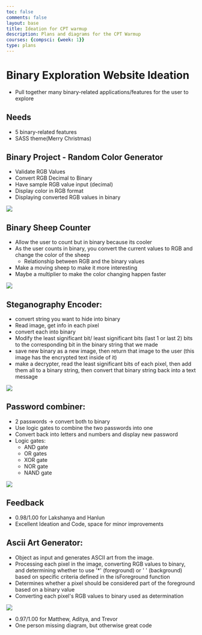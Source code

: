 ```yaml
---
toc: false
comments: false
layout: base
title: Ideation for CPT warmup
description: Plans and diagrams for the CPT Warmup
courses: {compsci: {week: 1}}
type: plans
---
```

# Binary Exploration Website Ideation
- Pull together many binary-related applications/features for the user to explore

## Needs
- 5 binary-related features
- SASS theme(Merry Christmas)


## Binary Project - Random Color Generator

- Validate RGB Values
- Convert RGB Decimal to Binary
- Have sample RGB value input (decimal)
- Display color in RGB format
- Displaying converted RGB values in binary

<img src = "https://media.discordapp.net/attachments/1174540464951676969/1174591418451369994/image.png?ex=65682681&is=6555b181&hm=10da97d668d2ce6c0e1dea11fd5e9fd743ab5dacc88778b282c5017d15aa1c79&=&width=1333&height=993">

## Binary Sheep Counter

- Allow the user to count but in binary because its cooler
- As the user counts in binary, you convert the current values to RGB and change the color of the sheep
    - Relationship between RGB and the binary values
- Make a moving sheep to make it more interesting
- Maybe a multiplier to make the color changing happen faster
<img src="https://media.discordapp.net/attachments/770342230925246505/1174724123272953926/image.png?ex=6568a218&is=65562d18&hm=78d37e8cc067bf8f6063c43e6e3be8927bcf6d896ac199ad47c0508c6e1e5172&=&width=1440&height=356">

## Steganography Encoder:
- convert string you want to hide into binary
-  Read image, get info in each pixel
- convert each into binary
- Modify the least significant bit/ least significant bits (last 1 or last 2) bits to the corresponding bit in the binary string that we made
- save new binary as a new image, then return that image to the user (this image has the encrypted text inside of it)
- make a decrypter, read the least significant bits of each pixel, then add them all to a binary string, then convert that binary string back into a text message

<img src="https://media.discordapp.net/attachments/1174540464951676969/1174593785125158952/image.png?ex=656828b5&is=6555b3b5&hm=a7011f9a63a9b4446ba284351661dfa585a85b633f4d4548d6ce0ea363583709&=">

## Password combiner:
- 2 passwords → convert both to binary
- Use logic gates to combine the two passwords into one
- Convert back into letters and numbers and display new password
- Logic gates:
    - AND gate
    - OR gates
    - XOR gate
    - NOR gate
    - NAND gate

<img src="https://media.discordapp.net/attachments/1138198617463730330/1174619521932337213/image.png?ex=656840ad&is=6555cbad&hm=fb0a2f5c9057b18b79ed28cdf7d0c6dec4e6523acc454bf9861753e21bee49c6&=">

## Feedback

- 0.98/1.00 for Lakshanya and Hanlun
- Excellent Ideation and Code, space for minor improvements

## Ascii Art Generator:
- Object as input and generates ASCII art from the image.
- Processing each pixel in the image, converting RGB values to binary, and determining whether to use '*' (foreground) or ' ' (background) based on specific criteria defined in the isForeground function
-  Determines whether a pixel should be considered part of the foreground based on a binary value
- Converting each pixel's RGB values to binary used as determination

<img src="https://cdn.discordapp.com/attachments/1174540464951676969/1174883955951026247/Ideation_for_Ascii_Art.png?ex=656936f3&is=6556c1f3&hm=da5e0c773a9140d4eef517b8573d4c673fbe1bec18ce0fb8bd403738afa104c2&">

- 0.97/1.00 for Matthew, Aditya, and Trevor
- One person missing diagram, but otherwise great code
